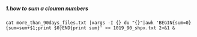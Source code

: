 ##### 1.how to sum a cloumn numbers
```shell
cat more_than_90days_files.txt |xargs -I {} du "{}"|awk 'BEGIN{sum=0}{sum=sum+$1;print $0}END{print sum}' >> 1019_90_shpx.txt 2>&1 &
```
